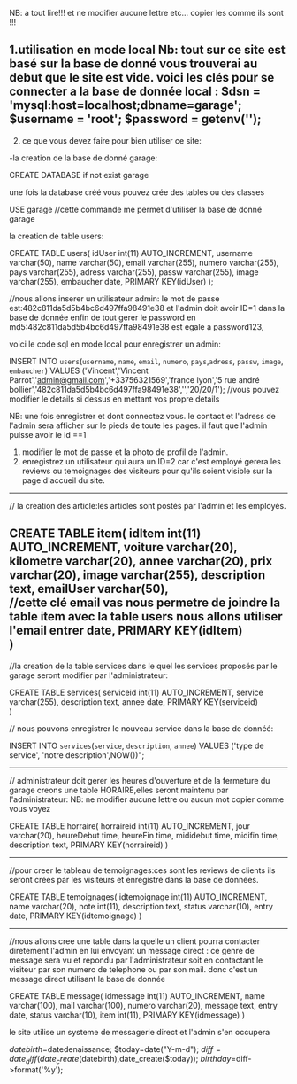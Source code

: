 NB: a tout lire!!! et ne modifier aucune lettre etc... copier les comme ils sont !!!

1.utilisation en mode local 
Nb: tout sur ce site est basé sur la base de donné vous trouverai au debut que le site est vide.
voici les clés pour se connecter a la base de donnée local :
$dsn = 'mysql:host=localhost;dbname=garage';
$username = 'root';
$password = getenv('');
---------------------------------------------------------------------------------------------
2. ce que vous devez faire pour bien utiliser ce site:

-la creation de la base de donné garage:

CREATE DATABASE if not exist garage

une fois la database créé vous pouvez crée des tables ou des classes 

USE garage //cette commande me permet d'utiliser la base de donné garage

la creation de table users:

CREATE TABLE users(
idUser int(11) AUTO_INCREMENT,
username varchar(50),
name varchar(50),
email varchar(255),
numero varchar(255),
pays varchar(255),
adress varchar(255),
passw varchar(255),
image varchar(255),
embaucher date,
PRIMARY KEY(idUser)
);

//nous allons inserer un utilisateur admin: le mot de passe est:482c811da5d5b4bc6d497ffa98491e38 et
l'admin doit avoir ID=1 dans la base de donnée enfin de tout gerer
le password en md5:482c811da5d5b4bc6d497ffa98491e38 est egale a password123, 

voici le code sql en mode local pour enregistrer un admin:

INSERT INTO `users`(`username`, `name`, `email`, `numero`, `pays`,`adress`, `passw`, `image`, `embaucher`) VALUES ('Vincent','Vincent Parrot','admin@gmail.com','+33756321569','france lyon','5 rue andré bollier','482c811da5d5b4bc6d497ffa98491e38','','20/20/1'); 
//vous pouvez modifier le details si dessus en mettant vos propre details


NB: une fois enregistrer et dont connectez vous.
 le contact et l'adress de l'admin sera afficher sur le pieds de toute les pages.
 il faut que l'admin puisse avoir le id ==1 


1. modifier le mot de passe et la photo de profil de l'admin. 
2. enregistrez un utilisateur qui aura un ID=2 car c'est employé  gerera les reviews ou temoignages des visiteurs 
pour qu'ils soient visible sur la page d'accueil du site.

-----------------------------------------------------------------------------------------

// la creation des article:les articles sont postés par l'admin et les employés. 

CREATE TABLE item(
idItem int(11) AUTO_INCREMENT,
voiture varchar(20),
kilometre varchar(20),
annee varchar(20),
prix varchar(20),
image varchar(255),
description text,
emailUser varchar(50),   
//cette clé email vas nous permetre de joindre la table item avec la table users nous allons utiliser l'email
entrer date,
PRIMARY KEY(idItem)   
)
---------------------------------------------------------------------------------------
//la creation de la table services dans le quel les services proposés par le garage seront modifier par l'administrateur:

CREATE TABLE services(
serviceid int(11) AUTO_INCREMENT,
service varchar(255),
description text,
annee date,
PRIMARY KEY(serviceid)   
)

// nous pouvons enregistrer le nouveau service dans la base de donnéé:

INSERT INTO `services`(`service`, `description`, `annee`) 
   VALUES ('type de service', 'notre description',NOW())";

-------------------------------------------------------------------------------------
// administrateur doit gerer les heures d'ouverture et de la fermeture du garage
creons une table HORAIRE,elles seront maintenu par l'administrateur:
NB: ne modifier aucune lettre ou aucun mot copier comme vous voyez

CREATE TABLE horraire(
horraireid int(11) AUTO_INCREMENT,
jour varchar(20),
heureDebut time,
heureFin time,
mididebut time,
midifin time,
description text,
PRIMARY KEY(horraireid)
)

---------------------------------------------------------------------------------
//pour creer le tableau de temoignages:ces sont les reviews de clients 
ils seront crées par les visiteurs et enregistré dans la base de données. 

CREATE TABLE temoignages(
idtemoignage int(11) AUTO_INCREMENT,
name varchar(20),
note int(11),
description text,
status varchar(10),
entry date,
PRIMARY KEY(idtemoignage)
)

----------------------------------------------------------------------------------------------------
//nous allons cree une table dans la quelle un client pourra contacter diretement l'admin en lui envoyant 
un message direct : ce genre de message sera vu et repondu par l'administrateur soit en contactant le visiteur 
par son numero de telephone ou par son mail. donc c'est un message direct utilisant la base de donnée

CREATE TABLE message(
idmessage int(11) AUTO_INCREMENT,
name varchar(100),
mail varchar(100),
numero varchar(20),
message text,
entry date,
status varchar(10),
item int(11),
PRIMARY KEY(idmessage)
)

le site utilise un systeme de messagerie direct et l'admin s'en occupera  

 $datebirth=$datedenaissance;
              $today=date("Y-m-d");
              $diff=date_diff(date_create($datebirth),date_create($today));
              $birthday=$diff->format('%y');


